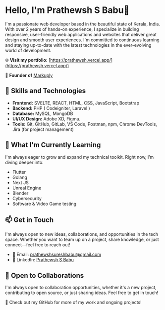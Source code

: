 # Hello, I'm Prathewsh S Babu👋

I'm a passionate web developer based in the beautiful state of Kerala, India. With over 2 years of hands-on experience, I specialize in building responsive, user-friendly web applications and websites that deliver great design and smooth user experiences. I'm committed to continuous learning and staying up-to-date with the latest technologies in the ever-evolving world of development.

🌐 **Visit my portfolio:** [https://prathewsh.vercel.app/](https://prathewsh.vercel.app/)

🚀 **Founder of** [Markuply](https://markuply.vercel.app/)

## 🚀 Skills and Technologies

- **Frontend:** SVELTE, REACT, HTML, CSS, JavaScript, Bootstrap
- **Backend:** PHP ( Codeigniter, Laravel )
- **Database:** MySQL, MongoDB
- **UI/UX Design:** Adobe XD, Figma.
- **Tools:** Git, GitHub, GitLab, VS Code, Postman, npm, Chrome DevTools, Jira (for project management)

## 🌱 What I'm Currently Learning

I'm always eager to grow and expand my technical toolkit. Right now, I’m diving deeper into:

- Flutter
- Golang
- Next JS
- Unreal Engine
- Blender
- Cybersecurity
- Software & Video Game testing

## 📫 Get in Touch

I'm always open to new ideas, collaborations, and opportunities in the tech space. Whether you want to team up on a project, share knowledge, or just connect—feel free to reach out!

- 📧 Email: [prathewshsureshbabu@gmail.com](mailto:prathewshsureshbabu@gmail.com)
- 💬 LinkedIn: [Prathewsh S Babu](https://www.linkedin.com/in/prathewsh-s-babu)

## 🤝 Open to Collaborations

I'm always open to collaboration opportunities, whether it's a new project, contributing to open source, or just sharing ideas. Feel free to get in touch!

🔗 Check out my GitHub for more of my work and ongoing projects!
